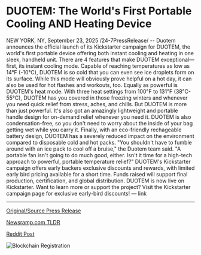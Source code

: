 # DUOTEM: The World's First Portable Cooling AND Heating Device

NEW YORK, NY, September 23, 2025 /24-7PressRelease/ -- Duotem announces the official launch of its Kickstarter campaign for DUOTEM, the world's first portable device offering both instant cooling and heating in one sleek, handheld unit.  There are 4 features that make DUOTEM exceptional—first, its instant cooling mode. Capable of reaching temperatures as low as 14°F (-10°C), DUOTEM is so cold that you can even see ice droplets form on its surface. While this mode will obviously prove helpful on a hot day, it can also be used for hot flashes and workouts, too.  Equally as powerful is DUOTEM's heat mode. With three heat settings from 100°F to 131°F (38°C-55°C), DUOTEM has you covered in those freezing winters and whenever you need quick relief from stress, aches, and chills.  But DUOTEM is more than just powerful. It's also got an amazingly lightweight and portable handle design for on-demand relief whenever you need it. DUOTEM is also condensation-free, so you don't need to worry about the inside of your bag getting wet while you carry it.  Finally, with an eco-friendly rechageable battery design, DUOTEM has a severely reduced impact on the environment compared to disposable cold and hot packs.  "You shouldn't have to fumble around with an ice pack to cool off a bruise," the Duotem team said. "A portable fan isn't going to do much good, either. Isn't it time for a high-tech approach to powerful, portable temperature relief?"  DUOTEM's Kickstarter campaign offers early backers exclusive discounts and rewards, with limited early bird pricing available for a short time. Funds raised will support final production, certification, and global distribution.  DUOTEM is now live on Kickstarter. Want to learn more or support the project? Visit the Kickstarter campaign page for exclusive early-bird discounts! — link 

---

[Original/Source Press Release](https://www.24-7pressrelease.com/press-release/527033/duotem-the-worlds-first-portable-cooling-and-heating-device)
                    

[Newsramp.com TLDR](https://newsramp.com/curated-news/duotem-launches-world-s-first-portable-cooling-heating-device-on-kickstarter/da58c14e1872d9ebdf8affa32bad702f) 

 



[Reddit Post](https://www.reddit.com/r/technology_press/comments/1nob5vi/duotem_launches_worlds_first_portable_cooling/) 



![Blockchain Registration](https://cdn.newsramp.app/24-7PressRelease/qrcode/259/23/epicjCUY.webp)